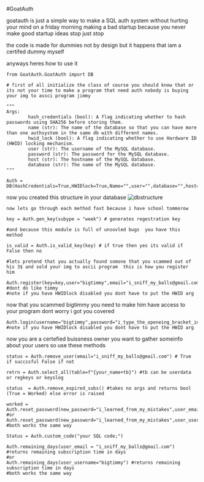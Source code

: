 #GoatAuth

goatauth is just a simple way to make a SQL auth system without hurting your mind on a friday morning making a bad startup because you never make good startup ideas stop just stop

the code is made for dummies not by design but it happens that iam a certifed dummy myself

anyways heres how to use it

```
from GoatAuth.GoatAuth import DB

# first of all initialize the class of course you should know that or its not your time to make a program that need auth nobody is buying your img to assci program jimmy

"""
Args:
        hash_credentials (bool): A flag indicating whether to hash passwords using SHA256 before storing them.
        name (str): The name of the database so that you can have more than one authsystem in the same db with different names.
        hwid_lock (bool): A flag indicating whether to use Hardware ID (HWID) locking mechanism.
        user (str): The username of the MySQL database.
        password (str): The password for the MySQL database.
        host (str): The hostname of the MySQL database.
        database (str): The name of the MySQL database.
"""

Auth = DB(HashCredentials=True,HWIDlock=True,Name="",user="",database="",host="",password='')

```
now you created this structure in your database ![dbstructure](https://user-images.githubusercontent.com/113275720/221686970-7fb60536-d572-438e-b99e-eefa8a2ab24e.png)

```
now lets go through each method fast because i have school tommorow

key = Auth.gen_key(subype = "week") # generates regestration key 

#and because this module is full of unsovled bugs  you have this method 

is_valid = Auth.is_valid_key(key) # if true then yes its valid if False then no

#lets pretend that you actually found somone that you scammed out of his 3$ and sold your img to ascii program  this is how you register him

Auth.register(key=key,user="bigtimmy",email="i_sniff_my_balls@gmail.com",password="i_type_the_openeing_bracket_in_a_second_line",HWID="timmysHWID") #dont do like timmy 
#note if you have HWIDlock disabled you dont have to put the HWID arg
```
now that you scammed bigtimmy you need to make him have access to your program dont worry i got you covered

```
Auth.login(username="bigtimmy",password="i_type_the_openeing_bracket_in_a_second_line",HWID="timmysHWID") 
#note if you have HWIDlock disabled you dont have to put the HWID arg
```

now you are a certefied buissness owner you want to gather someinfo about your users so use these methods

```
status = Auth.remove_user(email="i_sniff_my_balls@gmail.com") # True if succssful False if not

retrn = Auth.select_all(table=f"{your_name+tb}") #tb can be userdata or regkeys or keyslog

status  = Auth.remove_expired_subs() #takes no args and returns bool (True = Worked) else error is raised

worked = Auth.reset_password(new_password="i_learned_from_my_mistakes",user_email="i_sniff_my_balls@gmail.com") 
#or 
Auth.reset_password(new_password="i_learned_from_my_mistakes",user_username="bigtimmy")
#both works the same way

Status = Auth.custom_code("your SQL code;")

Auth.remaining_days(user_email = "i_sniff_my_balls@gmail.com") #returns remaining subscription time in days
#or 
Auth.remaining_days(user_username="bigtimmy") #returns remaining subscription time in days
#both works the same way

```



